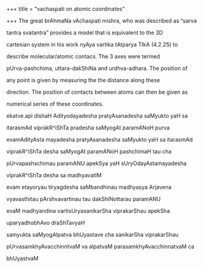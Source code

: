 +++
title = "vachaspati on atomic coordinates"

+++
The great brAhmaNa vAchaspati mishra, who was described as “sarva  
  
tantra svatantra” provides a model that is equivalent to the 3D  
  
cartesian system in his work nyAya vartika tAtparya TIkA (4.2.25) to  
  
describe molecular/atomic contacs. The 3 axes were termed  
  
pUrva-pashchima, uttara-dakShiNa and urdhva-adhara. The position of  
  
any point is given by measuring the the distance along these  
  
direction. The position of contacts between atoms can then be given as  
  
numerical series of these coordinates.

ekatve.api dishaH Adityodayadesha pratyAsanadesha saMyukto yaH sa  
  
itarasmAd viprakR^iShTa pradesha saMyogAt paramANoH purva  
  
evamAdityAsta mayadesha pratyAsanadesha saMyukto yaH sa itarasmAd  
  
viprakR^iShTa desha saMyogAt paramANoH pashchimaH tau cha  
  
pUrvapashschimau paramANU apekSya yaH sUryOdayAstamayadesha  
  
viprakR^iShTa desha sa madhyavatIM  
  
evam etayoryau tiryagdesha saMbandhinau madhyasya Arjavena  
  
vyavasthitau pArshvavartinau tau dakShiNottarau paramANU  
  
evaM madhyandina vartisUryasanikarSha viprakarShau apekSha  
  
uparyadhobhAvo draShTavyaH  
  
samyukta saMyogAlpatva bhUyastave cha sanikarSha viprakarShau  
  
pUrvasamkhyAvacchinntvaM va alpatvaM parasamkhyAvacchinnatvaM ca  
  
bhUyastvaM
